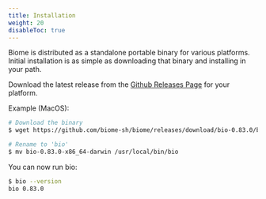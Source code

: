 ```yaml
---
title: Installation
weight: 20
disableToc: true
---
```


Biome is distributed as a standalone portable binary for various platforms. Initial installation is as simple as downloading that binary and installing in your path.

Download the latest release from the [Github Releases Page][releases] for your platform.

Example (MacOS):

```sh
# Download the binary
$ wget https://github.com/biome-sh/biome/releases/download/bio-0.83.0/bio-0.83.0-x86_64-darwin

# Rename to 'bio'
$ mv bio-0.83.0-x86_64-darwin /usr/local/bin/bio
```

You can now run bio:

```sh
$ bio --version
bio 0.83.0
```

[habitat]: https://www.habitat.sh
[releases]: https://github.com/biome-sh/biome/releases/latest